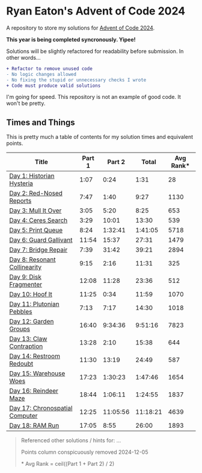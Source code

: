 # Ryan Eaton's Advent of Code 2024

A repository to store my solutions for [Advent of Code 2024](https://adventofcode.com/2024).

**This year is being completed syncronously. Yipee!**

Solutions will be slightly refactored for readability before submission. In other words...

```diff
+ Refactor to remove unused code
- No logic changes allowed
- No fixing the stupid or unnecessary checks I wrote
+ Code must produce valid solutions
```

I'm going for speed. This repository is not an example of good code. It won't be pretty.

## Times and Things

This is pretty much a table of contents for my solution times and equivalent points.

| Title                                         | Part 1 | Part 2   | Total    | Avg Rank\* |
|-----------------------------------------------|--------|----------|----------|------------|
| [Day 1: Historian Hysteria](notes/1.md)       | 1:07   | 0:24     | 1:31     | 28         |
| [Day 2: Red-Nosed Reports](notes/2.md)        | 7:47   | 1:40     | 9:27     | 1130       |
| [Day 3: Mull It Over](notes/3.md)             | 3:05   | 5:20     | 8:25     | 653        |
| [Day 4: Ceres Search](notes/4.md)             | 3:29   | 10:01    | 13:30    | 539        |
| [Day 5: Print Queue](notes/5.md)              | 8:24   | 1:32:41  | 1:41:05  | 5718       |
| [Day 6: Guard Gallivant](notes/6.md)          | 11:54  | 15:37    | 27:31    | 1479       |
| [Day 7: Bridge Repair](notes/7.md)            | 7:39   | 31:42    | 39:21    | 2894       |
| [Day 8: Resonant Collinearity](notes/8.md)    | 9:15   | 2:16     | 11:31    | 325        |
| [Day 9: Disk Fragmenter](notes/9.md)          | 12:08  | 11:28    | 23:36    | 512        |
| [Day 10: Hoof It](notes/10.md)                | 11:25  | 0:34     | 11:59    | 1070       |
| [Day 11: Plutonian Pebbles](notes/11.md)      | 7:13   | 7:17     | 14:30    | 1018       |
| [Day 12: Garden Groups](notes/12.md)          | 16:40  | 9:34:36  | 9:51:16  | 7823       |
| [Day 13: Claw Contraption](notes/13.md)       | 13:28  | 2:10     | 15:38    | 644        |
| [Day 14: Restroom Redoubt](notes/14.md)       | 11:30  | 13:19    | 24:49    | 587        |
| [Day 15: Warehouse Woes](notes/15.md)         | 17:23  | 1:30:23  | 1:47:46  | 1654       |
| [Day 16: Reindeer Maze](notes/16.md)          | 18:44  | 1:06:11  | 1:24:55  | 1837       |
| [Day 17: Chronospatial Computer](notes/17.md) | 12:25  | 11:05:56 | 11:18:21 | 4639       |
| [Day 18: RAM Run](notes/18.md)                | 17:05  | 8:55     | 26:00    | 1893       |

> Referenced other solutions / hints for: ...
>
> Points column conspicuously removed 2024-12-05
>
> \* Avg Rank = ceil((Part 1 + Part 2) / 2)
